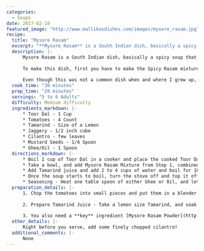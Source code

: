 ```yaml
--- 
categories: 
  - Soups
date: 2017-02-18
featured_image: "http://www.mallikasdishes.com/images/mysore_rasam.jpg"
recipe:
  title: "Mysore Rasam"
  excerpt: "**Mysore Rasam** is a South Indian dish, basically a spicy soup that is made of various spices and lentil/peas. The name Mysore Rasam was given to this dish possibly because it was originated from Mysore, a prominent place in South India. If you are a spice lover, this is a must try dish, and is typically served with Rice, and also served with other breakfast items like Idli, Dosa, Pongal…more!"
  description: |-
      Mysore Rasam is a South Indian dish, basically a spicy soup that is made of various spices and lentil/peas. The name Mysore Rasam was given to this dish possibly because it was originated from Mysore, a prominent place in South India. If you are a spice lover, this is a must try dish, and is typically served with Rice, and also served with other breakfast items like Idli, Dosa, Pongal…more!
  
      To make this dish, first you have to make the Spicy Rasam mixture – we should be calling it Mysore Rasam Mixture as this is different from a typical “Rasam” powder/mixture. Once you make the Mysore Rasam mixture, you can store it in an air tight container, and can last anywhere between 3 to 6 months when stored in a non-humid environment. Once you have the mixture, it is extremely easy to make the Soup, just follow the steps and you will be done in no time.
      
      Even though this was not a common dish when and where I grew up, it was passed on to me by my family. Once I tasted this, I could not stop making it every now and then. This is one of my and my family's favorite "Rasam" of all time! This soup also works at its best when have cold and you want something hot and spicy to clear your throat, sinus, and take your taste buds for a ride.
  cook_time: "30 minutes"
  prep_time: "20 minutes"
  servings: "5 to 6 Adults"
  difficulty: Medium difficulty
  ingredients_markdown: |-
      * Toor Dal - 1 Cup
      * Tomatoes - 4 Count
      * Tamarind - Size of a Lemon
      * Jaggery - 1/2 inch cube
      * Cilantro - few leaves
      * Mustard Seeds - 1/4 Spoon
      * Ghee/Oil - 1 Spoon
  directions_markdown: |-
      * Boil 1 cup of Toor Dal in a cooker and place the cooked Toor Dal and a tomatoes in a mixer and blend them to a nice and soft/fine paste. You might want to cut the tomatoes before throwing them in the blender. 
      * Take a bowl, and add Mysore Rasam Mixture from Step 1, combined with the Toor Dal & Tomato paste.
      * Add Tamarind juice and add 2 to 4 cups of water and boil for 10 minutes to make the soup.
      * Once the soup starts to boil, turn the stove off and top it off with a little bit of seasoning, and finely chopped cilantro.
      * Seasoning - Heat one table spoon of either Ghee or Oil, and let it heat up in a small pan. Once the oil starts to heat up, add mustard seeds, Cumin Seeds, Hing, Curry leaves, and dump it onto the soup and mix well once.
  preparation_details: |-
      1. Chop the tomatoes into small pieces and put them in a blender them into a nice soft paste, or use ready made Tomato Paste
  
      2. Prepare Tamarind Juice - Take a lemon size Tamarind, and soak it in warm water for about 15 minutes, and remove any seeds and put it in blender until it is nice and soft cream.
      
      3. You also need a **key** ingredient [Mysore Rasam Powder](http://www.mallikasdishes.com/powders/2017/02/18/mysore-rasam-powder/) to make Mysore Rasam. Make sure you make the powder first before continuing with making the actual Mysore Rasam soup.
  other_details: |-
      Right before you serve, add some finely chopped cilantro!
  additional_comments: |-
      None
---
```


